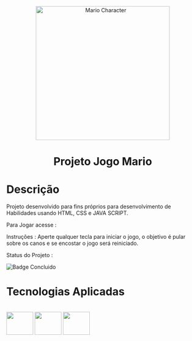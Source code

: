 <p align="center">
<img src="https://static.wikia.nocookie.net/p__/images/c/cb/Mario_Artwork.png/revision/latest?cb=20160425012634&path-prefix=protagonist" width="350" alt="Mario Character">
</p>

<h1 align="center"> Projeto Jogo Mario</h1>

# Descrição

Projeto desenvolvido para fins próprios para desenvolvimento de Habilidades usando HTML, CSS e JAVA SCRIPT.

Para Jogar acesse : 

Instruções : Aperte qualquer tecla para iniciar o jogo, o objetivo é pular sobre os canos e se encostar o jogo será reiniciado.

Status do Projeto :

![Badge Concluido](http://img.shields.io/static/v1?label=STATUS&message=CONCLUIDO&color=GREEN&style=for-the-badge)

# Tecnologias Aplicadas

<div style="display: inline_block"><br>
  <img align="center" height="60" width="70" src="https://cdn.jsdelivr.net/gh/devicons/devicon/icons/html5/html5-plain-wordmark.svg" />
  <img align="center" height="60" width="70" src="https://cdn.jsdelivr.net/gh/devicons/devicon/icons/css3/css3-plain-wordmark.svg" />  
  <img align="center" height="60" width="70" src="https://cdn.jsdelivr.net/gh/devicons/devicon/icons/javascript/javascript-original.svg" />

